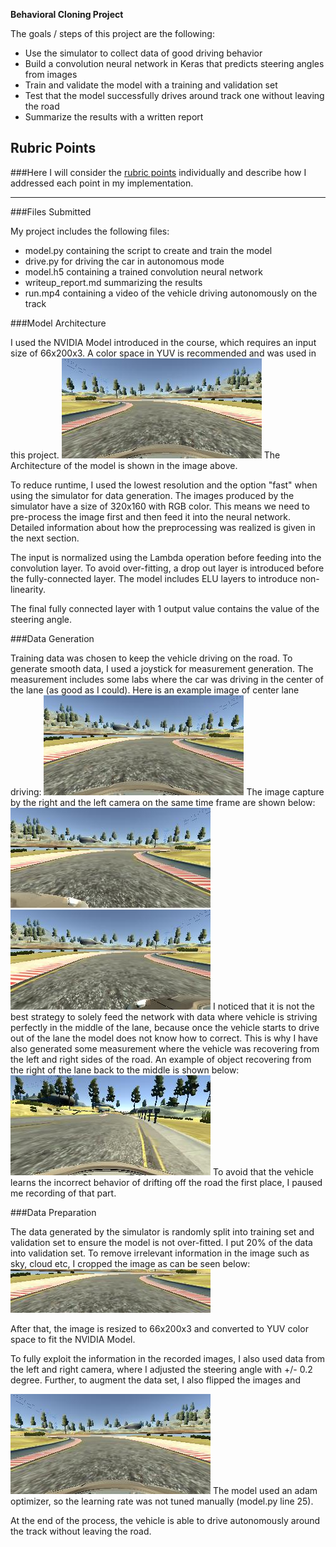

**Behavioral Cloning Project** 

The goals / steps of this project are the following:
* Use the simulator to collect data of good driving behavior
* Build a convolution neural network in Keras that predicts steering angles from images
* Train and validate the model with a training and validation set
* Test that the model successfully drives around track one without leaving the road
* Summarize the results with a written report


[//]: # (Image References)

[image3]: ./images/right_2017_10_05_19_34_46_445.jpg "Right Image"
[image4]: ./images/left_2017_10_05_19_34_46_445.jpg "Left Image"
[image5]: ./images/center_recovering.jpg "center recovering Image"
[image6]: ./images/center_2017_10_05_19_34_46_445.jpg "Center Image"
[image7]: ./images/crop.jpg "Cropped Image"
[image8]: ./images/flip.jpg "Flipped Image"
[image9]: ./images/cnn-architecture.png "NVIDIA Architecture"

## Rubric Points 
###Here I will consider the [rubric points](https://review.udacity.com/#!/rubrics/432/view) individually and describe how I addressed each point in my implementation.  

---
###Files Submitted 

My project includes the following files:
* model.py containing the script to create and train the model
* drive.py for driving the car in autonomous mode
* model.h5 containing a trained convolution neural network 
* writeup_report.md summarizing the results
* run.mp4 containing a video of the vehicle driving autonomously on the track 



###Model Architecture

I used the NVIDIA Model introduced in the course, which requires an input size of 66x200x3. A color space in YUV is recommended and was used in this project.
![alt text][image8]
The Architecture of the model is shown in the image above. 

To reduce runtime, I used the lowest resolution and the option "fast" when using the simulator for data generation. The images produced by the simulator have a size of 320x160 with RGB color. This means we need to pre-process the image first and then feed it into the neural network. Detailed information about how the preprocessing was realized is given in the next section.

The input is normalized using the Lambda operation before feeding into the convolution layer. To avoid over-fitting, a drop out layer is introduced before the fully-connected layer. The model includes ELU layers to introduce non-linearity.

The final fully connected layer with 1 output value contains the value of the steering angle.

###Data Generation

Training data was chosen to keep the vehicle driving on the road. To generate smooth data, I used a joystick for measurement generation. The measurement includes some labs where the car was driving in the center of the lane (as good as I could).  Here is an example image of center lane driving:
![alt text][image6]
The image capture by the right and the left camera on the same time frame are shown below: 
![alt text][image3]
![alt text][image4]
I noticed that it is not the best strategy to solely feed the network with data where vehicle is striving perfectly in the middle of the lane, because once the vehicle starts to drive out of the lane the model does not know how to correct. This is why I have also generated some measurement where the vehicle was recovering from the left and right sides of the road. An example of object recovering from the right of the lane back to the middle is shown below:
![alt text][image5]
To avoid that the vehicle learns the incorrect behavior of drifting off the road the first place, I paused me recording of that part. 

###Data Preparation

The data generated by the simulator is randomly split into training set and validation set to ensure the model is not over-fitted. I put 20% of the data into validation set. To remove irrelevant information in the image such as sky, cloud etc, I cropped the image as can be seen below:
![alt text][image7]

After that, the image is resized to 66x200x3 and converted to YUV color space to fit the NVIDIA Model.

To fully exploit the information in the recorded images, I also used data from the left and right camera, where I adjusted the steering angle with +/- 0.2 degree. Further, to augment the data set, I also flipped the images and 

![alt text][image8]
The model used an adam optimizer, so the learning rate was not tuned manually (model.py line 25).


At the end of the process, the vehicle is able to drive autonomously around the track without leaving the road.

